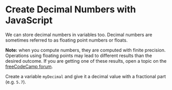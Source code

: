 # Create Decimal Numbers with JavaScript

We can store decimal numbers in variables too. Decimal numbers are sometimes referred to as floating point numbers or floats.

**Note:** when you compute numbers, they are computed with finite precision. Operations using floating points may lead to different results than the desired outcome. If you are getting one of these results, open a topic on the [freeCodeCamp forum](https://forum.freecodecamp.org/).

Create a variable `myDecimal` and give it a decimal value with a fractional part (e.g. `5.7`).
